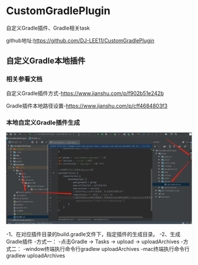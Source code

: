 # CustomGradlePlugin
自定义Gradle插件、Gradle相关task

github地址:https://github.com/DJ-LEE11/CustomGradlePlugin

## 自定义Gradle本地插件

### 相关参看文档
自定义Gradle插件方式-https://www.jianshu.com/p/f902b51e242b

Gradle插件本地路径设置-https://www.jianshu.com/p/cff4684803f3

### 本地自定义Gradle插件生成

![img_gradle_generate](imgsource/img_gradle_generate.png)  

-1、在对应插件目录的build.gradle文件下，指定插件的生成目录。
-2、生成Gradle插件
-方式一：
-点击Gradle -> Tasks -> upload -> uploadArchives
-方式二：
-window终端执行命令行gradlew uploadArchives
-mac终端执行命令行gradlew uploadArchives